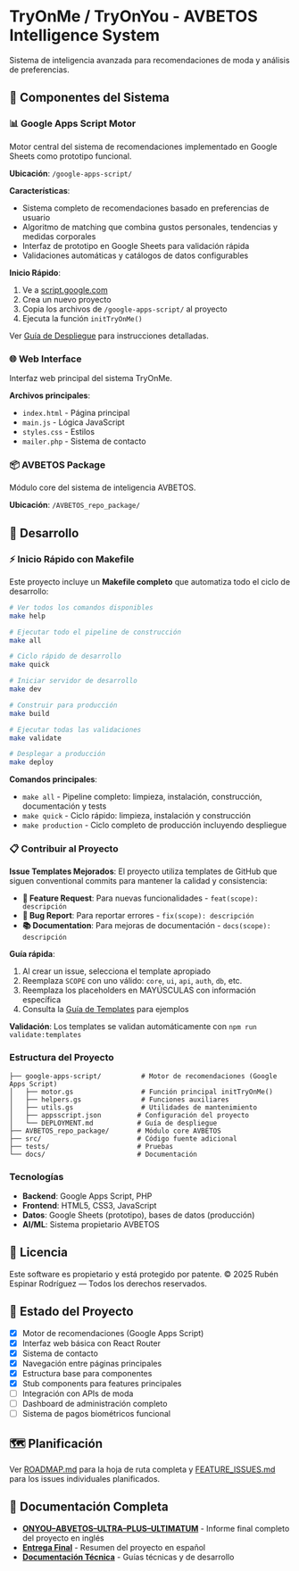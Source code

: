 
# TryOnMe / TryOnYou - AVBETOS Intelligence System

Sistema de inteligencia avanzada para recomendaciones de moda y análisis de preferencias.

## 🚀 Componentes del Sistema

### 📊 Google Apps Script Motor
Motor central del sistema de recomendaciones implementado en Google Sheets como prototipo funcional.

**Ubicación**: `/google-apps-script/`

**Características**:
- Sistema completo de recomendaciones basado en preferencias de usuario
- Algoritmo de matching que combina gustos personales, tendencias y medidas corporales
- Interfaz de prototipo en Google Sheets para validación rápida
- Validaciones automáticas y catálogos de datos configurables

**Inicio Rápido**:
1. Ve a [script.google.com](https://script.google.com)
2. Crea un nuevo proyecto
3. Copia los archivos de `/google-apps-script/` al proyecto
4. Ejecuta la función `initTryOnMe()`

Ver [Guía de Despliegue](./google-apps-script/DEPLOYMENT.md) para instrucciones detalladas.

### 🌐 Web Interface
Interfaz web principal del sistema TryOnMe.

**Archivos principales**:
- `index.html` - Página principal
- `main.js` - Lógica JavaScript
- `styles.css` - Estilos
- `mailer.php` - Sistema de contacto

### 📦 AVBETOS Package
Módulo core del sistema de inteligencia AVBETOS.

**Ubicación**: `/AVBETOS_repo_package/`

## 🔧 Desarrollo

### ⚡ Inicio Rápido con Makefile

Este proyecto incluye un **Makefile completo** que automatiza todo el ciclo de desarrollo:

```bash
# Ver todos los comandos disponibles
make help

# Ejecutar todo el pipeline de construcción
make all

# Ciclo rápido de desarrollo
make quick

# Iniciar servidor de desarrollo
make dev

# Construir para producción
make build

# Ejecutar todas las validaciones
make validate

# Desplegar a producción
make deploy
```

**Comandos principales**:
- `make all` - Pipeline completo: limpieza, instalación, construcción, documentación y tests
- `make quick` - Ciclo rápido: limpieza, instalación y construcción
- `make production` - Ciclo completo de producción incluyendo despliegue

### 📋 Contribuir al Proyecto

**Issue Templates Mejorados**: El proyecto utiliza templates de GitHub que siguen conventional commits para mantener la calidad y consistencia:

- **🚀 Feature Request**: Para nuevas funcionalidades - `feat(scope): descripción`
- **🐛 Bug Report**: Para reportar errores - `fix(scope): descripción` 
- **📚 Documentation**: Para mejoras de documentación - `docs(scope): descripción`

**Guía rápida**:
1. Al crear un issue, selecciona el template apropiado
2. Reemplaza `SCOPE` con uno válido: `core`, `ui`, `api`, `auth`, `db`, etc.
3. Reemplaza los placeholders en MAYÚSCULAS con información específica
4. Consulta la [Guía de Templates](./.github/ISSUE_TEMPLATE/template-guide.md) para ejemplos

**Validación**: Los templates se validan automáticamente con `npm run validate:templates`

### Estructura del Proyecto
```
├── google-apps-script/          # Motor de recomendaciones (Google Apps Script)
│   ├── motor.gs                 # Función principal initTryOnMe()
│   ├── helpers.gs               # Funciones auxiliares
│   ├── utils.gs                 # Utilidades de mantenimiento
│   ├── appsscript.json         # Configuración del proyecto
│   └── DEPLOYMENT.md           # Guía de despliegue
├── AVBETOS_repo_package/       # Módulo core AVBETOS
├── src/                        # Código fuente adicional
├── tests/                      # Pruebas
└── docs/                       # Documentación
```

### Tecnologías
- **Backend**: Google Apps Script, PHP
- **Frontend**: HTML5, CSS3, JavaScript
- **Datos**: Google Sheets (prototipo), bases de datos (producción)
- **AI/ML**: Sistema propietario AVBETOS

## 📝 Licencia

Este software es propietario y está protegido por patente.
© 2025 Rubén Espinar Rodríguez — Todos los derechos reservados.

## 🎯 Estado del Proyecto

- [x] Motor de recomendaciones (Google Apps Script)
- [x] Interfaz web básica con React Router
- [x] Sistema de contacto
- [x] Navegación entre páginas principales
- [x] Estructura base para componentes
- [x] Stub components para features principales
- [ ] Integración con APIs de moda
- [ ] Dashboard de administración completo
- [ ] Sistema de pagos biométricos funcional

## 🗺️ Planificación

Ver [ROADMAP.md](./ROADMAP.md) para la hoja de ruta completa y [FEATURE_ISSUES.md](./FEATURE_ISSUES.md) para los issues individuales planificados.

## 📄 Documentación Completa

- **[ONYOU–ABVETOS–ULTRA–PLUS–ULTIMATUM](./docs/ONYOU-ABVETOS-ULTRA-PLUS-ULTIMATUM.md)** - Informe final completo del proyecto en inglés
- **[Entrega Final](./entrega-final.md)** - Resumen del proyecto en español
- **[Documentación Técnica](./docs/)** - Guías técnicas y de desarrollo

